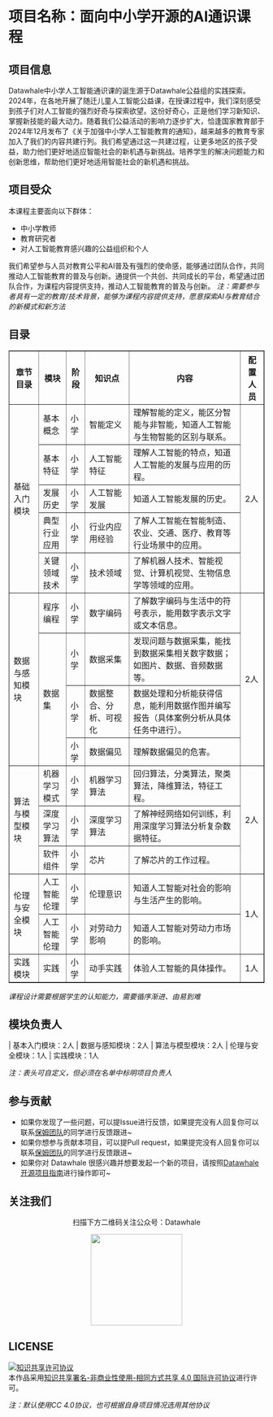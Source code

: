 # 项目名称：面向中小学开源的AI通识课程 

## 项目信息

Datawhale中小学人工智能通识课的诞生源于Datawhale公益组的实践探索。2024年，在各地开展了随迁儿童人工智能公益课，在授课过程中，我们深刻感受到孩子们对人工智能的强烈好奇与探索欲望。这份好奇心，正是他们学习新知识、掌握新技能的最大动力。随着我们公益活动的影响力逐步扩大，恰逢国家教育部于2024年12月发布了《关于加强中小学人工智能教育的通知》，越来越多的教育专家加入了我们的内容共建行列。我们希望通过这一共建过程，让更多地区的孩子受益，助力他们更好地适应智能社会的新机遇与新挑战。培养学生的解决问题能力和创新思维，帮助他们更好地适用智能社会的新机遇和挑战。

## 项目受众
本课程主要面向以下群体：
- 中小学教师
- 教育研究者
- 对人工智能教育感兴趣的公益组织和个人

我们希望参与人员对教育公平和AI普及有强烈的使命感，能够通过团队合作，共同推动人工智能教育的普及与创新。通提供一个共创、共同成长的平台，希望通过团队合作，为课程内容提供支持，推动人工智能教育的普及与创新。
*注：需要参与者具有一定的教育/技术背景，能够为课程内容提供支持，愿意探索AI与教育结合的新模式和新方法*

## 目录

<table border="1">
    <tr>
        <th>章节目录</th>
        <th>模块</th>
        <th>阶段</th>
        <th>知识点</th>
        <th>内容</th>
        <th>配置人员</th>
    </tr>
    <tr>
        <td rowspan="5">基础入门模块</td>
        <td>基本概念</td>
        <td>小学</td>
        <td>智能定义</td>
        <td>理解智能的定义，能区分智能与非智能，知道人工智能与生物智能的区别与联系。</td>
        <td rowspan="5">2人</td>
    </tr>
    <tr>
        <td>基本特征</td>
        <td>小学</td>
        <td>人工智能特征</td>
        <td>理解人工智能的特点，知道人工智能的发展与应用的历程。</td>
    </tr>
    <tr>
        <td>发展历史</td>
        <td>小学</td>
        <td>人工智能发展</td>
        <td>知道人工智能发展的历史。</td>
    </tr>
    <tr>
        <td>典型行业应用</td>
        <td>小学</td>
        <td>行业内应用经验</td>
        <td>了解人工智能在智能制造、农业、交通、医疗、教育等行业场景中的应用。</td>
    </tr>
    <tr>
        <td>关键领域技术</td>
        <td>小学</td>
        <td>技术领域</td>
        <td>了解机器人技术、智能视觉、计算机视觉、生物信息学等领域的应用。</td>
    </tr>
    <tr>
        <td rowspan="4">数据与感知模块</td>
        <td>程序编程</td>
        <td>小学</td>
        <td>数字编码</td>
        <td>了解数字编码与生活中的符号表示，能用数字表示文字或文本信息。</td>
        <td rowspan="4">2人</td>
    </tr>
    <tr>
        <td rowspan="3">数据集</td>
        <td>小学</td>
        <td>数据采集</td>
        <td>发现问题与数据采集，能找到数据采集相关数字数据；如图片、数据、音频数据等。</td>
    </tr>
    <tr>
        <td>小学</td>
        <td>数据整合、分析、可视化</td>
        <td>数据处理和分析能获得信息，能利用数据作图并编写报告（具体案例分析从具体任务中进行）。</td>
    </tr>
    <tr>
        <td>小学</td>
        <td>数据偏见</td>
        <td>理解数据偏见的危害。</td>
    </tr>
    <tr>
        <td rowspan="3">算法与模型模块</td>
        <td>机器学习模式</td>
        <td>小学</td>
        <td>机器学习算法</td>
        <td>回归算法，分类算法，聚类算法，降维算法，特征工程。</td>
        <td rowspan="3">2人</td>
    </tr>
    <tr>
        <td>深度学习算法</td>
        <td>小学</td>
        <td>深度学习算法</td>
        <td>了解神经网络如何训练，利用深度学习算法分析复杂数据特征。</td>
    </tr>
    <tr>
        <td>软件组件</td>
        <td>小学</td>
        <td>芯片</td>
        <td>了解芯片的工作过程。</td>
    </tr>
    <tr>
        <td rowspan="2">伦理与安全模块</td>
        <td>人工智能伦理</td>
        <td>小学</td>
        <td>伦理意识</td>
        <td>知道人工智能对社会的影响与生活产生的影响。</td>
        <td rowspan="2">1人</td>
    </tr>
    <tr>
        <td>人工智能伦理</td>
        <td>小学</td>
        <td>对劳动力影响</td>
        <td>知道人工智能对劳动力市场的影响。</td>
    </tr>
    <tr>
        <td>实践模块</td>
        <td>实践</td>
        <td>小学</td>
        <td>动手实践</td>
        <td>体验人工智能的具体操作。</td>
        <td>1人</td>
    </tr>
</table>

*课程设计需要根据学生的认知能力，需要循序渐进、由易到难*


## 模块负责人

| 基本入门模块：2人
| 数据与感知模块：2人
| 算法与模型模块：2人
| 伦理与安全模块：1人
| 实践模块：1人

*注：表头可自定义，但必须在名单中标明项目负责人*

## 参与贡献

- 如果你发现了一些问题，可以提Issue进行反馈，如果提完没有人回复你可以联系[保姆团队](https://github.com/datawhalechina/DOPMC/blob/main/OP.md)的同学进行反馈跟进~
- 如果你想参与贡献本项目，可以提Pull request，如果提完没有人回复你可以联系[保姆团队](https://github.com/datawhalechina/DOPMC/blob/main/OP.md)的同学进行反馈跟进~
- 如果你对 Datawhale 很感兴趣并想要发起一个新的项目，请按照[Datawhale开源项目指南](https://github.com/datawhalechina/DOPMC/blob/main/GUIDE.md)进行操作即可~

## 关注我们

<div align=center>
<p>扫描下方二维码关注公众号：Datawhale</p>
<img src="https://raw.githubusercontent.com/datawhalechina/pumpkin-book/master/res/qrcode.jpeg" width = "180" height = "180">
</div>

## LICENSE

<a rel="license" href="http://creativecommons.org/licenses/by-nc-sa/4.0/"><img alt="知识共享许可协议" style="border-width:0" src="https://img.shields.io/badge/license-CC%20BY--NC--SA%204.0-lightgrey" /></a><br />本作品采用<a rel="license" href="http://creativecommons.org/licenses/by-nc-sa/4.0/">知识共享署名-非商业性使用-相同方式共享 4.0 国际许可协议</a>进行许可。

*注：默认使用CC 4.0协议，也可根据自身项目情况选用其他协议*
